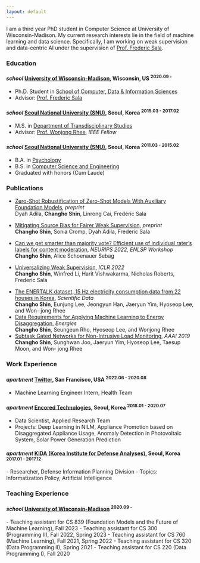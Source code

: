 ```yaml
---
layout: default
---
```


I am a third year PhD student in Computer Science at University of Wisconsin-Madison. My current research interests lie in the field of machine learning and data science. Specifically, I am working on weak supervision and data-centric AI under the supervision of [Prof. Frederic Sala](https://pages.cs.wisc.edu/~fredsala/). 

### Education

<h4 class="education">
  <i class="material-icons md-18">school</i>
  <a href="http://wisc.edu/">University of Wisconsin-Madison</a>, Wisconsin, US
  <sup>2020.09 - </sup>
</h4>

* Ph.D. Student in [School of Computer, Data & Information Sciences](https://www.cs.wisc.edu/)  
* Advisor: [Prof. Frederic Sala](https://pages.cs.wisc.edu/~fredsala/)

<h4 class="education">
  <i class="material-icons md-18">school</i>
  <a href="http://convergence.snu.ac.kr/">Seoul National University (SNU)</a>, Seoul, Korea
  <sup>2015.03 - 2017.02</sup>
</h4>

- M.S. in [Department of Transdisciplinary Studies]
- Advisor: [Prof. Wonjong Rhee](http://adsl.snu.ac.kr/?p=13209), _IEEE Fellow_

[Department of Transdisciplinary Studies]: http://convergence.snu.ac.kr/main/%ea%b5%90%ec%9c%a1-%eb%94%94%ec%a7%80%ed%84%b8%ec%a0%95%eb%b3%b4%ec%9c%b5%ed%95%a9-%ec%a0%84%ea%b3%b5%ec%86%8c%ea%b0%9c-copy?lang=en

<h4 class="education">
  <i class="material-icons md-18">school</i>
  <a href="http://en.snu.ac.kr/">Seoul National University (SNU)</a>, Seoul, Korea
  <sup>2011.03 - 2015.02</sup>
</h4>

- B.A. in [Psychology](http://psych.snu.ac.kr/)
- B.S. in [Computer Science and Engineering](http://cse.snu.ac.kr/)
- Graduated with honors (Cum Laude)

### Publications

* [Zero-Shot Robustification of Zero-Shot Models With Auxiliary Foundation Models](https://dyahadila.github.io/assets/pdf/roboshot.pdf), _preprint_ <br/>
  Dyah Adila, **Changho Shin**, Linrong Cai, Frederic Sala

* [Mitigating Source Bias for Fairer Weak Supervision](https://arxiv.org/abs/2303.17713), _preprint_ <br/>
  **Changho Shin**, Sonia Cromp, Dyah Adila, Frederic Sala
  
* [Can we get smarter than majority vote? Efficient use of individual rater’s labels for content moderation](https://neurips2022-enlsp.github.io/papers/paper_21.pdf), _NEURIPS 2022, ENLSP Workshop_ <br/>
  **Changho Shin**, Alice Schoenauer Sebag
  
* [Universalizing Weak Supervision](https://arxiv.org/pdf/2112.03865.pdf), _ICLR 2022_ <br/>
  **Changho Shin**, Winfred Li, Harit Vishwakarma, Nicholas Roberts, Frederic Sala <br/>
- [The ENERTALK dataset, 15 Hz electricity consumption data from 22 houses in
Korea](https://www.nature.com/articles/s41597-019-0212-5.epdf), _Scientific Data_ <br/>
**Changho Shin**, Eunjung Lee, Jeongyun Han, Jaeryun Yim, Hyoseop Lee, and Won-
jong Rhee <br/>
- [Data Requirements for Applying Machine Learning to Energy Disaggregation](https://www.mdpi.com/1996-1073/12/9/1696), _Energies_ <br/>
**Changho Shin**, Seungeun Rho, Hyoseop Lee, and Wonjong Rhee <br/>
- [Subtask Gated Networks for Non-Intrusive Load Monitoring](https://www.aaai.org/ojs/index.php/AAAI/article/view/3908), _AAAI 2019_ <br/>
**Changho Shin**, Sunghwan Joo, Jaeryun Yim, Hyoseop Lee, Taesup Moon, and Won-
jong Rhee <br/>

### Work Experience

<h4 class="experience">
  <i class="material-icons md-18">apartment</i>
  <a href="https://about.twitter.com/en">Twitter</a>, San Francisco, USA
  <sup>2022.06 - 2020.08</sup>
</h4>

- Machine Learning Engineer Intern, Health Team


<h4 class="experience">
  <i class="material-icons md-18">apartment</i>
  <a href="enertalk.com">Encored Technologies</a>, Seoul, Korea
  <sup>2018.01 - 2020.07</sup>
</h4>

- Data Scientist, Applied Research Team
- Projects: Deep Learning in NILM, Appliance Promotion based on Disaggregated Appliance Usage, Anomaly Detection in Photovoltaic System, Solar Power Generation Prediction

<h4 class="experience">
  <i class="material-icons md-18">apartment</i>
  <a href="kida.re.kr">KIDA (Korea Institute for Defense Analyses)</a>, Seoul, Korea
  <sup>2017.01 - 2017.12</sup>
</h4>
- Researcher, Defense Information Planning Division
- Topics: Informatization Policy, Artificial Intelligence

### Teaching Experience
<h4 class="experience">
  <i class="material-icons md-18">school</i>
  <a href="https://www.cs.wisc.edu/">University of Wisconsin-Madison</a>
  <sup>2020.09 -</sup>
</h4>
- Teaching assistant for CS 839 (Foundation Models and the Future of Machine Learning), Fall 2023
- Teaching assistant for CS 300 (Programming II), Fall 2022, Spring 2023
- Teaching assistant for CS 760 (Machine Learning), Fall 2021, Spring 2022
- Teaching assistant for CS 320 (Data Programming II), Spring 2021
- Teaching assistant for CS 220 (Data Programming I), Fall 2020
